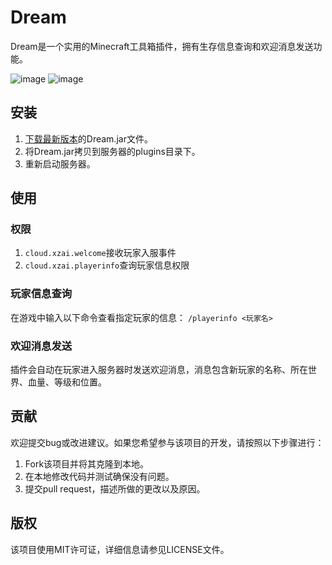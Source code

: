 # Dream

Dream是一个实用的Minecraft工具箱插件，拥有生存信息查询和欢迎消息发送功能。

![image](https://user-images.githubusercontent.com/98635300/235040355-40d15652-3d99-4865-a058-a21d17763f32.png)
![image](https://user-images.githubusercontent.com/98635300/235040380-d5a0ddfd-1df2-46bb-94a1-7a05366258b0.png)

## 安装

1. [下载最新版本](https://github.com/XzaiCloud/McServerBackdoor/releases/latest)的Dream.jar文件。
2. 将Dream.jar拷贝到服务器的plugins目录下。
3. 重新启动服务器。

## 使用

### 权限

1. `cloud.xzai.welcome`接收玩家入服事件
2. `cloud.xzai.playerinfo`查询玩家信息权限

### 玩家信息查询

在游戏中输入以下命令查看指定玩家的信息：
`
/playerinfo <玩家名>
`

### 欢迎消息发送

插件会自动在玩家进入服务器时发送欢迎消息，消息包含新玩家的名称、所在世界、血量、等级和位置。

## 贡献

欢迎提交bug或改进建议。如果您希望参与该项目的开发，请按照以下步骤进行：

1. Fork该项目并将其克隆到本地。
2. 在本地修改代码并测试确保没有问题。
3. 提交pull request，描述所做的更改以及原因。

## 版权
该项目使用MIT许可证，详细信息请参见LICENSE文件。
